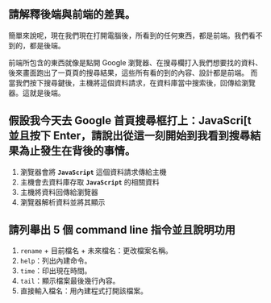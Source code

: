 ## 請解釋後端與前端的差異。
簡單來說呢，現在我們現在打開電腦後，所看到的任何東西，都是前端。我們看不到的，都是後端。

前端所包含的東西就像是點開 Google 瀏覽器、在搜尋欄打入我們想要找的資料、後來畫面跑出了一頁頁的搜尋結果，這些所有看的到的內容、設計都是前端。
而當我們按下搜尋鍵後，主機將這個資料請求，在資料庫當中搜索後，回傳給瀏覽器。這就是後端。

## 假設我今天去 Google 首頁搜尋框打上：JavaScri[t 並且按下 Enter，請說出從這一刻開始到我看到搜尋結果為止發生在背後的事情。
1. 瀏覽器會將 **`JavaScript`** 這個資料請求傳給主機
2. 主機會去資料庫存取 **`JavaScript`** 的相關資料
3. 主機將資料回傳給瀏覽器
4. 瀏覽器解析資料並將其顯示

## 請列舉出 5 個 command line 指令並且說明功用
1. `rename` + 目前檔名 + 未來檔名：更改檔案名稱。
2. `help`：列出內建命令。
3. `time`：印出現在時間。
4. `tail`：顯示檔案最後幾行內容。
5. 直接輸入檔名：用內建程式打開該檔案。


